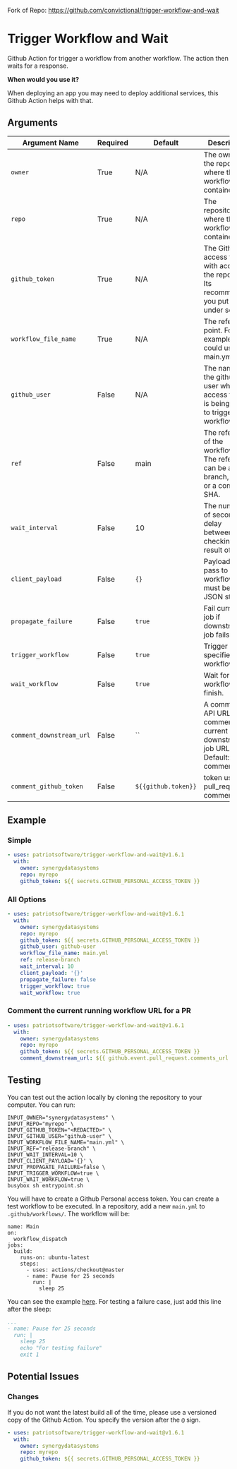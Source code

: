 Fork of Repo: https://github.com/convictional/trigger-workflow-and-wait

# Trigger Workflow and Wait

Github Action for trigger a workflow from another workflow. The action then waits for a response.

**When would you use it?**

When deploying an app you may need to deploy additional services, this Github Action helps with that.


## Arguments

| Argument Name            | Required   | Default     | Description           |
| ---------------------    | ---------- | ----------- | --------------------- |
| `owner`                  | True       | N/A         | The owner of the repository where the workflow is contained. |
| `repo`                   | True       | N/A         | The repository where the workflow is contained. |
| `github_token`           | True       | N/A         | The Github access token with access to the repository. Its recommended you put it under secrets. |
| `workflow_file_name`     | True       | N/A         | The reference point. For example, you could use main.yml. |
| `github_user`            | False      | N/A         | The name of the github user whose access token is being used to trigger the workflow. |
| `ref`                    | False      | main        | The reference of the workflow run. The reference can be a branch, tag, or a commit SHA. |
| `wait_interval`          | False      | 10          | The number of seconds delay between checking for result of run. |
| `client_payload`         | False      | `{}`        | Payload to pass to the workflow, must be a JSON string |
| `propagate_failure`      | False      | `true`      | Fail current job if downstream job fails. |
| `trigger_workflow`       | False      | `true`      | Trigger the specified workflow. |
| `wait_workflow`          | False      | `true`      | Wait for workflow to finish. |
| `comment_downstream_url` | False      | ``          | A comments API URL to comment the current downstream job URL to. Default: no comment |
| `comment_github_token`   | False      | `${{github.token}}`          | token used for pull_request comments |


## Example

### Simple

```yaml
- uses: patriotsoftware/trigger-workflow-and-wait@v1.6.1
  with:
    owner: synergydatasystems
    repo: myrepo
    github_token: ${{ secrets.GITHUB_PERSONAL_ACCESS_TOKEN }}
```

### All Options

```yaml
- uses: patriotsoftware/trigger-workflow-and-wait@v1.6.1
  with:
    owner: synergydatasystems
    repo: myrepo
    github_token: ${{ secrets.GITHUB_PERSONAL_ACCESS_TOKEN }}
    github_user: github-user
    workflow_file_name: main.yml
    ref: release-branch
    wait_interval: 10
    client_payload: '{}'
    propagate_failure: false
    trigger_workflow: true
    wait_workflow: true
```

### Comment the current running workflow URL for a PR

```yaml
- uses: patriotsoftware/trigger-workflow-and-wait@v1.6.1
  with:
    owner: synergydatasystems
    repo: myrepo
    github_token: ${{ secrets.GITHUB_PERSONAL_ACCESS_TOKEN }}
    comment_downstream_url: ${{ github.event.pull_request.comments_url }}
```

## Testing

You can test out the action locally by cloning the repository to your computer. You can run:

```shell
INPUT_OWNER="synergydatasystems" \
INPUT_REPO="myrepo" \
INPUT_GITHUB_TOKEN="<REDACTED>" \
INPUT_GITHUB_USER="github-user" \
INPUT_WORKFLOW_FILE_NAME="main.yml" \
INPUT_REF="release-branch" \
INPUT_WAIT_INTERVAL=10 \
INPUT_CLIENT_PAYLOAD='{}' \
INPUT_PROPAGATE_FAILURE=false \
INPUT_TRIGGER_WORKFLOW=true \
INPUT_WAIT_WORKFLOW=true \
busybox sh entrypoint.sh
```

You will have to create a Github Personal access token. You can create a test workflow to be executed. In a repository, add a new `main.yml` to `.github/workflows/`. The workflow will be:

```shell
name: Main
on:
  workflow_dispatch
jobs:
  build:
    runs-on: ubuntu-latest
    steps:
      - uses: actions/checkout@master
      - name: Pause for 25 seconds
        run: |
          sleep 25
```

You can see the example [here](https://github.com/patriotsoftware/trigger-workflow-and-wait-example-repo1/blob/master/.github/workflows/main.yml). For testing a failure case, just add this line after the sleep:

```yaml
...
- name: Pause for 25 seconds
  run: |
    sleep 25
    echo "For testing failure"
    exit 1
```

## Potential Issues

### Changes

If you do not want the latest build all of the time, please use a versioned copy of the Github Action. You specify the version after the `@` sign.

```yaml
- uses: patriotsoftware/trigger-workflow-and-wait@v1.6.1
  with:
    owner: synergydatasystems
    repo: myrepo
    github_token: ${{ secrets.GITHUB_PERSONAL_ACCESS_TOKEN }}
```
